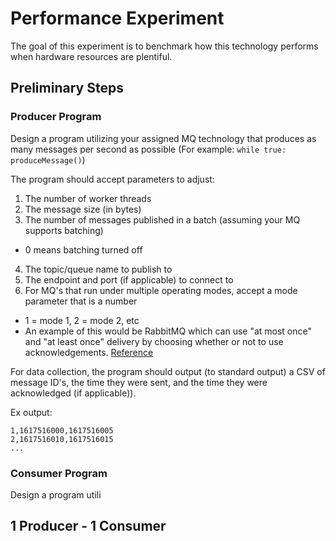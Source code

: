 # Performance Experiment

The goal of this experiment is to benchmark how this technology performs when hardware resources are plentiful.

## Preliminary Steps

### Producer Program

Design a program utilizing your assigned MQ technology that produces as many messages per second as possible (For example: `while true: produceMessage()`)

The program should accept parameters to adjust:

1) The number of worker threads
2) The message size (in bytes)
3) The number of messages published in a batch (assuming your MQ supports batching)
  * 0 means batching turned off
4) The topic/queue name to publish to
5) The endpoint and port (if applicable) to connect to
6) For MQ's that run under multiple operating modes, accept a mode parameter that is a number
  * 1 = mode 1, 2 = mode 2, etc
  * An example of this would be RabbitMQ which can use "at most once" and "at least once" delivery by choosing whether or not to use acknowledgements. [Reference](https://www.rabbitmq.com/reliability.html)

For data collection, the program should output (to standard output) a CSV of message ID's, the time they were sent, and the time they were acknowledged (if applicable)).

Ex output:

```
1,1617516000,1617516005
2,1617516010,1617516015
...
```

### Consumer Program

Design a program utili

## 1 Producer - 1 Consumer